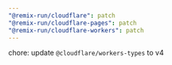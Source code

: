 ```yaml
---
"@remix-run/cloudflare": patch
"@remix-run/cloudflare-pages": patch
"@remix-run/cloudflare-workers": patch
---
```


chore: update `@cloudflare/workers-types` to v4
